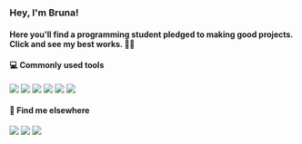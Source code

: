 ### Hey, I'm Bruna!

<div align="left">
  <a href="https://github.com/BruCamps"></a>
</div>
  
  #### Here you'll find a programming student pledged to making good projects. Click and see my best works. 🌻✨
  
  
  #### 💻 Commonly used tools
  
  <div style="display: inline_block">
    <img src="https://img.shields.io/badge/•-20232A?style=for-the-badge&logo=html5&logoColor=F95A5A">
    <img src="https://img.shields.io/badge/•-20232A?style=for-the-badge&logo=css3&logoColor=3D80D6">
    <img src="https://img.shields.io/badge/•-20232A?style=for-the-badge&logo=react&logoColor=61DAFB">
    <img src="https://img.shields.io/badge/•-20232A?style=for-the-badge&logo=node.js&logoColor=1BCA72">
    <img src="https://img.shields.io/badge/•-20232A?style=for-the-badge&logo=javascript&logoColor=F7DF1E">
    <img src="https://img.shields.io/badge/•-20232A?style=for-the-badge&logo=netlify&logoColor=00C7B7">
  </div>

  
  #### 💬 Find me elsewhere
  
  <div>
  <a href="https://www.instagram.com/brucamps_095/" target="_blank"><img src="https://img.shields.io/badge/•-%23E4405F?style=for-the-badge&logo=instagram&logoColor=white" target="_blank"></a>
  <a href="https://discord.gg/f3WwVfXhR4" target="_blank"><img src="https://img.shields.io/badge/•-7271DA?style=for-the-badge&logo=discord&logoColor=white"></a>
  <a href="https://www.linkedin.com/in/bruna-campos-a40418219/" target="_blank"><img src="https://img.shields.io/badge/•-%230077B5?style=for-the-badge&logo=linkedin&logoColor=white" target="_blank"></a> 
  
</div>
